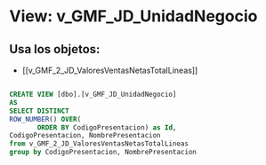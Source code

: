 # View: v_GMF_JD_UnidadNegocio

## Usa los objetos:
- [[v_GMF_2_JD_ValoresVentasNetasTotalLineas]]

```sql

CREATE VIEW [dbo].[v_GMF_JD_UnidadNegocio]
AS
SELECT DISTINCT
ROW_NUMBER() OVER(
       ORDER BY CodigoPresentacion) as Id,
CodigoPresentacion, NombrePresentacion 
from v_GMF_2_JD_ValoresVentasNetasTotalLineas
group by CodigoPresentacion, NombrePresentacion 


```
